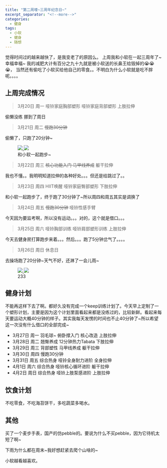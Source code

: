 ```yaml
---
title: "第二周喽~三周年纪念日~"
excerpt_separator: "<!--more-->"
categories:
  - 健身
tags:
  - 小软
  - 健身
  - 随想
---
```


觉得时间过的越来越快了，是我变老了的原因么。
上周我和小软在一起三周年了~幸福幸福~
我的减肥大计有百分之九十九就是被小软送的长鼻王给毁掉的:sob::sob::sob:， 当然还有偷吃了小软买给他自己的零食。。不明白为什么小软就是吃不胖呢。。。。

<!--more-->

## 上周完成情况


> 3月20日 周一 哑铃家庭胸部塑形 哑铃家庭背部塑形 上肢拉伸

偷懒没练 挪到了周日

> 3月21日 周二 ~~慢跑30分钟~~

偷懒了，只跑了20分钟~
 <figure class="half">
	<a href="https://68.media.tumblr.com/b70cfff2058d161e50cac5432141650a/tumblr_on738nxUmK1w1lq37o1_1280.png">
  <img src="https://68.media.tumblr.com/b70cfff2058d161e50cac5432141650a/tumblr_on738nxUmK1w1lq37o1_1280.png">
  </a>
  <a href="https://68.media.tumblr.com/107ed84961cca0774cfdc7b4c8f48343/tumblr_on9l66QpqJ1w1lq37o1_1280.png">
  <img src="https://68.media.tumblr.com/107ed84961cca0774cfdc7b4c8f48343/tumblr_on9l66QpqJ1w1lq37o1_1280.png">
  </a>
	<figcaption>和小软一起跑步~</figcaption>
</figure>

> 3月22日 周三 ~~核心功能入门 马甲线养成~~ 躯干拉伸

我也不懂。。我明明知道拉伸的各种好处。。。但还是给跳过了。。

> 3月23日 周四 HIIT唤醒 哑铃家庭臀部塑形 下肢拉伸

和小软一起跑步了，终于跑了30分钟了~所以周四和周五其实是调换了

> 3月24日 周五 ~~慢跑30分钟~~ 哑铃性感手臂

今天因为要监考啊，所以没有运动。。。对的，这个就是借口。。。

> 3月25日 周六 哑铃胸部训练 哑铃肩部塑形训练 上肢拉伸

今天去健身房打算跑步来着。。。然后。。。跑了5分钟岔气了。。。。

> 3月26日 周日 休息日

去操场跑了20分钟~天气不好，还淋了一会儿雨~


<figure class="half">
 <a href="https://68.media.tumblr.com/2a21c5ae6992f411f7244629f1b2a912/tumblr_onga73KclC1w1lq37o1_540.png">
 <img src="https://68.media.tumblr.com/2a21c5ae6992f411f7244629f1b2a912/tumblr_onga73KclC1w1lq37o1_540.png">
 </a>
 <a href="https://68.media.tumblr.com/246a51af20ac74a4f8f8ec3c80967474/tumblr_ongab5LJWB1w1lq37o1_1280.jpg">
 <img src="https://68.media.tumblr.com/246a51af20ac74a4f8f8ec3c80967474/tumblr_ongab5LJWB1w1lq37o1_1280.jpg">
 </a>
 <figcaption> 233 </figcaption>
</figure>


## 健身计划

不能再这样下去了啊。都好久没有完成一个keep训练计划了。今天早上定制了一个塑形计划，主要是因为这个计划里面看起来都是没练过的，比较新鲜。看起来每天要运动大概40分钟的样子。其实我每天发愣的时间也不止40分钟了~所以希望这一次没有什么借口的全部完成~

- 3月27日 周一 羽毛球~ 俯卧撑入门 核心改造 上肢拉伸
- 3月28日 周二 翘臀养成 12分钟热力Tabata 下肢拉伸
- 3月29日 周三 背部塑性 马甲线养成 躯干拉伸
- 3月30日 周四 慢跑30分钟
- 3月31日 周五 综合热身 哑铃全身耐力进阶 全身拉伸
- 4月1日 周六 综合热身 哑铃核心循环进阶 躯干拉伸
- 4月2日 周日 综合热身 哑铃上肢泵感进阶 上肢拉伸

## 饮食计划

不吃零食，不吃海苔饼干，多吃蔬菜多喝水。

## 其他

买了一个麦步手表，国产的仿pebble的。要说为什么不买pebble，因为它待机太短了啊~

下雨为什么都在周末~我好想赶紧去爬个山啥的~

小软越看越喜欢。
